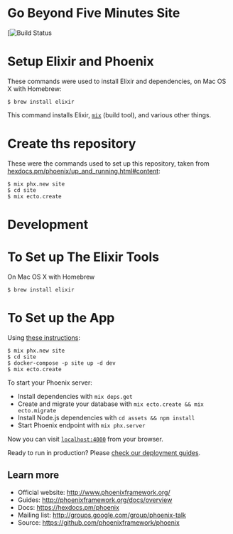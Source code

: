 # Go Beyond Five Minutes Site

[![Build Status](https://dev.azure.com/gophersnacks/gophersnacks/_apis/build/status/gophersnacks.site)

# Setup Elixir and Phoenix

These commands were used to install Elixir and dependencies, on 
Mac OS X with Homebrew:

```console
$ brew install elixir
```

This command installs Elixir, 
[`mix`](https://elixir-lang.org/getting-started/mix-otp/introduction-to-mix.html) (build tool), and various other things.

# Create ths repository

These were the commands used to set up this repository, taken
from 
[hexdocs.pm/phoenix/up_and_running.html#content](https://hexdocs.pm/phoenix/up_and_running.html#content):

```console
$ mix phx.new site
$ cd site
$ mix ecto.create
```

# Development

# To Set up The Elixir Tools

On Mac OS X with Homebrew

```console
$ brew install elixir
```

# To Set up the App

Using [these instructions](https://hexdocs.pm/phoenix/up_and_running.html#content):

```console
$ mix phx.new site
$ cd site
$ docker-compose -p site up -d dev
$ mix ecto.create
```

To start your Phoenix server:

  * Install dependencies with `mix deps.get`
  * Create and migrate your database with `mix ecto.create && mix ecto.migrate`
  * Install Node.js dependencies with `cd assets && npm install`
  * Start Phoenix endpoint with `mix phx.server`

Now you can visit [`localhost:4000`](http://localhost:4000) from your browser.

Ready to run in production? Please [check our deployment guides](http://www.phoenixframework.org/docs/deployment).

## Learn more

  * Official website: http://www.phoenixframework.org/
  * Guides: http://phoenixframework.org/docs/overview
  * Docs: https://hexdocs.pm/phoenix
  * Mailing list: http://groups.google.com/group/phoenix-talk
  * Source: https://github.com/phoenixframework/phoenix


